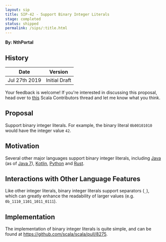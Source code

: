 ```yaml
---
layout: sip
title: SIP-42 - Support Binary Integer Literals
stage: completed
status: shipped
permalink: /sips/:title.html
---
```


**By: NthPortal**

## History

| Date          | Version                  |
|---------------|--------------------------|
| Jul 27th 2019 | Initial Draft            |

Your feedback is welcome! If you're interested in discussing this proposal, head over to [this](https://contributors.scala-lang.org/t/pre-sip-binary-literals/3559) Scala Contributors thread and let me know what you think.

## Proposal

Support binary integer literals. For example, the binary literal `0b00101010` would have the integer value `42`.

## Motivation

Several other major languages support binary integer literals, including [Java](https://docs.oracle.com/javase/specs/jls/se12/html/jls-3.html#jls-3.10.1) (as of [Java 7](https://docs.oracle.com/javase/specs/jls/se7/html/jls-3.html#jls-3.10.1)), [Kotlin](https://kotlinlang.org/docs/reference/basic-types.html#literal-constants), [Python](https://docs.python.org/3/reference/lexical_analysis.html#integer-literals) and [Rust](https://doc.rust-lang.org/stable/reference/tokens.html#number-literals).

## Interactions with Other Language Features

Like other integer literals, binary integer literals support separators (`_`), which can greatly enhance the readability of larger values (e.g. `0b_1110_1101_1011_0111`).

## Implementation

The implementation of binary integer literals is quite simple, and can be found at <https://github.com/scala/scala/pull/8275>.
